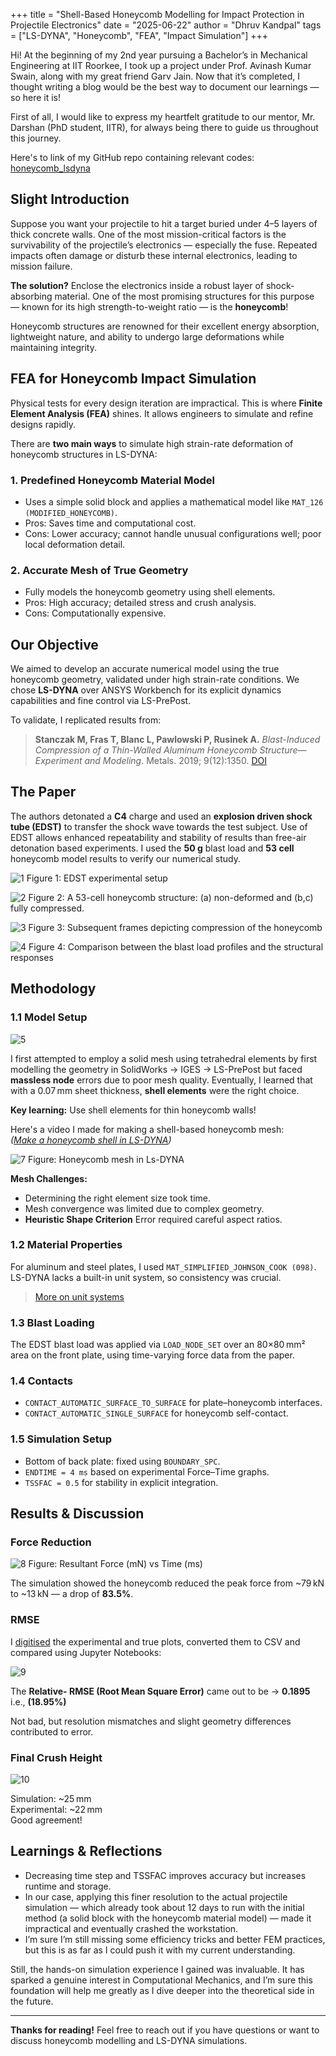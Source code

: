 +++
title = "Shell-Based Honeycomb Modelling for Impact Protection in Projectile Electronics"
date = "2025-06-22"
author = "Dhruv Kandpal"
tags = ["LS-DYNA", "Honeycomb", "FEA", "Impact Simulation"]
+++


Hi! At the beginning of my 2nd year pursuing a Bachelor’s in Mechanical Engineering at IIT Roorkee, I took up a project under Prof. Avinash Kumar Swain, along with my great friend Garv Jain. Now that it’s completed, I thought writing a blog would be the best way to document our learnings — so here it is!

First of all, I would like to express my heartfelt gratitude to our mentor, Mr. Darshan (PhD student, IITR), for always being there to guide us throughout this journey.

Here's to link of my GitHub repo containing relevant codes: [honeycomb_lsdyna](https://github.com/dhruvkandpal99/honeycomb_lsdyna)

## Slight Introduction

Suppose you want your projectile to hit a target buried under 4–5 layers of thick concrete walls. One of the most mission-critical factors is the survivability of the projectile’s electronics — especially the fuse. Repeated impacts often damage or disturb these internal electronics, leading to mission failure.

**The solution?** Enclose the electronics inside a robust layer of shock-absorbing material. One of the most promising structures for this purpose — known for its high strength-to-weight ratio — is the **honeycomb**!

Honeycomb structures are renowned for their excellent energy absorption, lightweight nature, and ability to undergo large deformations while maintaining integrity.

## FEA for Honeycomb Impact Simulation

Physical tests for every design iteration are impractical. This is where **Finite Element Analysis (FEA)** shines. It allows engineers to simulate and refine designs rapidly.

There are **two main ways** to simulate high strain-rate deformation of honeycomb structures in LS-DYNA:

### 1. Predefined Honeycomb Material Model

- Uses a simple solid block and applies a mathematical model like `MAT_126 (MODIFIED_HONEYCOMB)`.
- Pros: Saves time and computational cost.
- Cons: Lower accuracy; cannot handle unusual configurations well; poor local deformation detail.

### 2. Accurate Mesh of True Geometry

- Fully models the honeycomb geometry using shell elements.
- Pros: High accuracy; detailed stress and crush analysis.
- Cons: Computationally expensive.

## Our Objective

We aimed to develop an accurate numerical model using the true honeycomb geometry, validated under high strain-rate conditions. We chose **LS-DYNA** over ANSYS Workbench for its explicit dynamics capabilities and fine control via LS-PrePost.

To validate, I replicated results from:

> **Stanczak M, Fras T, Blanc L, Pawlowski P, Rusinek A.** *Blast-Induced Compression of a Thin-Walled Aluminum Honeycomb Structure—Experiment and Modeling*. Metals. 2019; 9(12):1350. [DOI](https://doi.org/10.3390/met9121350)

## The Paper

The authors detonated a **C4** charge and used an **explosion driven shock tube (EDST)** to transfer the shock wave towards the test subject. Use of EDST allows enhanced repeatability and stability of results than free-air detonation based experiments. I used the **50 g** blast load and **53 cell** honeycomb model results to verify our numerical study.

![1](/images/1.png)
Figure 1: EDST experimental setup


![2](/images/2.png)
Figure 2: A 53-cell honeycomb structure: (a) non-deformed and (b,c) fully compressed.

![3](/images/3.png)
Figure 3:  Subsequent frames depicting compression of the honeycomb


![4](/images/4.png)
Figure 4:  Comparison between the blast load profiles and the structural responses



## Methodology

### 1.1 Model Setup

![5](/images/5.png)

I first attempted to employ a solid mesh using tetrahedral elements by first modelling the geometry in SolidWorks → IGES → LS-PrePost but faced **massless node** errors due to poor mesh quality. Eventually, I learned that with a 0.07 mm sheet thickness, **shell elements** were the right choice.

**Key learning:** Use shell elements for thin honeycomb walls!

Here's a video I made for making a shell-based honeycomb mesh:  
*([Make a honeycomb shell in LS-DYNA](https://youtu.be/dm4S_Yn3YtE?feature=shared))*

![7](/images/7.png)
Figure: Honeycomb mesh in Ls-DYNA 

**Mesh Challenges:**
- Determining the right element size took time.
- Mesh convergence was limited due to complex geometry.
- **Heuristic Shape Criterion** Error required careful aspect ratios. 

### 1.2 Material Properties

For aluminum and steel plates, I used `MAT_SIMPLIFIED_JOHNSON_COOK (098)`. LS-DYNA lacks a built-in unit system, so consistency was crucial.

> [More on unit systems](https://www.dynasupport.com/howtos/general/consistent-units)

### 1.3 Blast Loading

The EDST blast load was applied via `LOAD_NODE_SET` over an 80×80 mm² area on the front plate, using time-varying force data from the paper.

### 1.4 Contacts

- `CONTACT_AUTOMATIC_SURFACE_TO_SURFACE` for plate–honeycomb interfaces.
- `CONTACT_AUTOMATIC_SINGLE_SURFACE` for honeycomb self-contact.

### 1.5 Simulation Setup

- Bottom of back plate: fixed using `BOUNDARY_SPC`.
- `ENDTIME = 4 ms` based on experimental Force–Time graphs.
- `TSSFAC = 0.5` for stability in explicit integration.

## Results & Discussion

### Force Reduction

![8](/images/8.png)
Figure: Resultant Force (mN) vs Time (ms)

The simulation showed the honeycomb reduced the peak force from ~79 kN to ~13 kN — a drop of **83.5%**.

### RMSE

I [digitised](https://plotdigitizer.com/app) the experimental and true plots, converted them to CSV and compared using Jupyter Notebooks:

![9](/images/9.png)

The **Relative- RMSE (Root Mean Square Error)** came out to be -> **0.1895** i.e., **(18.95%)**

Not bad, but resolution mismatches and slight geometry differences contributed to error.

### Final Crush Height

![10](/images/10.png)

Simulation: ~25 mm  
Experimental: ~22 mm  
Good agreement!

## Learnings & Reflections

- Decreasing time step and TSSFAC improves accuracy but increases runtime and storage.
- In our case, applying this finer resolution to the actual projectile simulation — which already took about 12 days to run with the initial method (a solid block with the honeycomb material model) — made it impractical and eventually crashed the workstation.
- I’m sure I’m still missing some efficiency tricks and better FEM practices, but this is as far as I could push it with my current understanding.

Still, the hands-on simulation experience I gained was invaluable. It has sparked a genuine interest in Computational Mechanics, and I’m sure this foundation will help me greatly as I dive deeper into the theoretical side in the future.


---

**Thanks for reading!** Feel free to reach out if you have questions or want to discuss honeycomb modelling and LS-DYNA simulations.